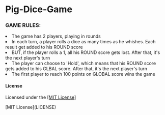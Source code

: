 # Pig-Dice-Game
<ui>
<h3>GAME RULES:</h3>
<li>The game has 2 players, playing in rounds </li>
  <li>In each turn, a player rolls a dice as many times as he whishes. Each result get added to his ROUND score</li>  
  <li>BUT, if the player rolls a 1, all his ROUND score gets lost. After that, it's the next player's turn</li>
  <li>The player can choose to 'Hold', which means that his ROUND score gets added to his GLBAL score. After that, it's the next player's turn</li>
  <li>The first player to reach 100 points on GLOBAL score wins the game</li>
</ui>
<h4>License</h4>
<p>Licensed under the <a href="#LICENSE">[MIT License]</a> </P>
[MIT License](LICENSE)
